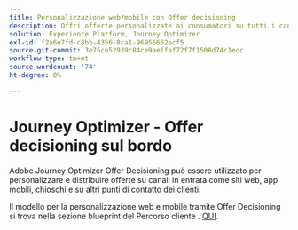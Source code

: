 ```yaml
---
title: Personalizzazione web/mobile con Offer decisioning
description: Offri offerte personalizzate ai consumatori su tutti i canali, compresi chioschi ed esperienze assistite dagli agenti.
solution: Experience Platform, Journey Optimizer
exl-id: f2a6e7fd-c8bb-4356-8ca1-96956662ecf5
source-git-commit: 3e75ce52939c84ce9ae1faf72f7f1508d74c1ecc
workflow-type: tm+mt
source-wordcount: '74'
ht-degree: 0%

---
```


# Journey Optimizer - Offer decisioning sul bordo

Adobe Journey Optimizer Offer Decisioning può essere utilizzato per personalizzare e distribuire offerte su canali in entrata come siti web, app mobili, chioschi e su altri punti di contatto dei clienti.

Il modello per la personalizzazione web e mobile tramite Offer Decisioning si trova nella sezione blueprint del Percorso cliente . [QUI](../customer-journeys/offer_decisioning/offers-edge.md).
